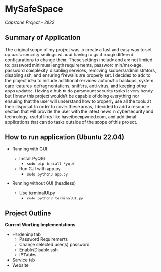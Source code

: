# MySafeSpace
*Capstone Project - 2022*


## Summary of Application

The original scope of my project was to create a fast and easy way to set up basic security settings without having to go through different configurations to change them. These settings include and are not limited to: password minimum length requirements, password min/max-age, password complexity, disabling services, removing sudoers/administrators, disabling ssh, and ensuring firewalls are properly set. I decided to add to the project idea to include additional services: automatic backups, system care features, defragmentations, sniffers, anti-virus, and keeping other apps updated.
Having a hub to do paramount security tasks is very handy but I knew this project wouldn’t be capable of doing everything nor ensuring that the user will understand how to properly use all the tools at their disposal. In order to cover these areas, I decided to add a resource section that will provide the user with the latest news in cybersecurity and technology, useful links like haveibeenpwned.com, and additional applications that can do tasks outside of the scope of this project.

## How to run application (Ubuntu 22.04)

- Running with GUI
  - Install PyQt6
    - `sudo pip install PyQt6`
  - Run GUI with app.py
    - `sudo python3 app.py`
  
- Running without GUI (headless)
  - Use terminalUI.py
    - `sudo python3 terminalUI.py`


## Project Outline

**Current Working Implementations**
- Hardening tab
  - Password Requirements
  - Change selected user(s) password
  - Enable/Disable ssh
  - IPTables
- Service tab
- Website
